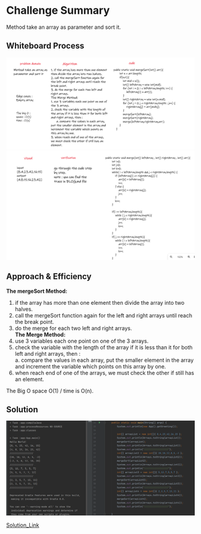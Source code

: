 # Challenge Summary
<!-- Description of the challenge -->
Method take an array as parameter and sort it.  

## Whiteboard Process
<!-- Embedded whiteboard image -->
![WB1](./Images/WB1.PNG)  
![WB2](./Images/WB2.PNG)  
  
## Approach & Efficiency
<!-- What approach did you take? Why? What is the Big O space/time for this approach? -->
**The mergeSort Method:**   
1. if the array has more than one element then divide the array into two halves.   
2. call the mergeSort function again for the left and right arrays until reach the break point.  
3. do the merge for each two left and right arrays.  
**The Merge Method:**   
1. use 3 variables each one point on one of the 3 arrays.  
2. check the variable with the length of the array if it is less than it for both left and right arrays, then :  
      a. compare the values in each array, put the smaller element in the array and increment the variable which points on this array by one.   
3. when reach end of one of the arrays, we must check the other if still has an element.   
  
The Big O space O(1) / time is O(n).  
  
  
## Solution
<!-- Show how to run your code, and examples of it in action -->
![app](./Images/App.PNG)  
  
[Solution_Link]()  